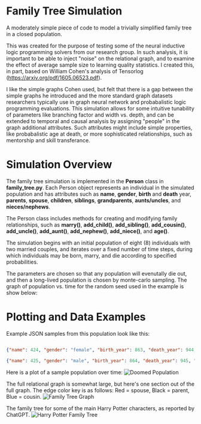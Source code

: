 # Family Tree Simulation
A moderately simple piece of code to model a trivially simplified family tree in a closed population.  

This was created for the purpose of testing some of the neural inductive logic programming solvers from our research group.  In such analysis, it is important to be able to inject "noise" on the relational graph, and to examine the effect of average sample size to learning quality statistics.  I created this, in part, based on William Cohen's analysis of Tensorlog (https://arxiv.org/pdf/1605.06523.pdf).  

I like the simple graphs Cohen used, but felt that there is a gap between the simple graphs he introduced and the more standard graph datasets researchers typically use in graph neural network and probabalistic logic programming evaluations. This simulation allows for some intuitive tunability of parameters like branching factor and width vs. depth, and can be extended to temporal and causal analysis by assigning "people" in the graph additional attributes.  Such attributes might include simple properties, like probabalistic age at death, or more sophisticated relationships, such as mentorship and skill transferance. 

# Simulation Overview
The family tree simulation is implemented in the **Person** class in **family_tree.py**. Each Person object represents an individual in the simulated population and has attributes such as **name**, **gender**, **birth** and **death** year, **parents**, **spouse**, **children**, **siblings**, **grandparents**, **aunts/uncles**, and **nieces/nephews**.

The Person class includes methods for creating and modifying family relationships, such as **marry()**, **add_child()**, **add_sibling()**, **add_cousin()**, **add_uncle()**, **add_aunt()**, **add_nephew()**, **add_niece()**, and **age()**.

The simulation begins with an initial population of eight (8) individuals with two married couples, and iterates over a fixed number of time steps, during which individuals may be born, marry, and die according to specified probabilities.

The parameters are chosen so that any population will evenutally die out, and then a long-lived population is chosen by monte-carlo sampling.
The graph of population vs. time for the random seed used in the example is show below:
# Plotting and Data Examples
Example JSON samples from this population look like this:
```json

{"name": 424, "gender": "female", "birth_year": 863, "death_year": 944, "spouse": 422, "father": 415, "mother": 410, "grandfather": 404, "grandmother": 397, "children": [437, 443], "cousins": [419, 425]}

{"name": 425, "gender": "male", "birth_year": 864, "death_year": 945, "spouse": 419, "father": 413, "mother": 408, "grandfather": 404, "grandmother": 397, "children": [436, 438], "cousins": [424]}

```
Here is a plot of a sample population over time:
![Doomed Population](./Selection_105.png)

The full relational graph is somewhat large, but here's one section out of the full graph. 
The edge color key is as follows: Red = spouse, Black = parent, Blue = cousin.
![Family Tree Graph](./Selection_108.png)


The family tree for some of the main Harry Potter characters, as reported by ChatGPT.
![Harry Potter Family Tree](./Selection_111.png)
